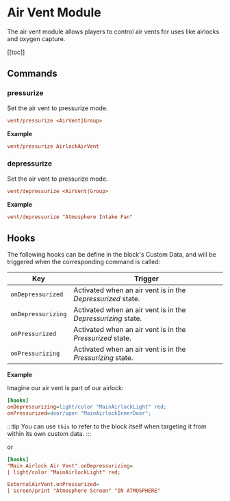 # Air Vent Module
<!-- [< Modules](../Modules.md) -->

The air vent module allows players to control air vents for uses like airlocks and oxygen capture.

[[toc]]

## Commands

### pressurize

Set the air vent to pressurize mode.
```ini 
vent/pressurize <AirVent|Group>
```

**Example**
```ini title="Terminal"
vent/pressurize AirlockAirVent
```

### depressurize

Set the air vent to pressurize mode.
```ini
vent/depressurize <AirVent|Group>
```

**Example**
```ini title="Terminal"
vent/depressurize "Atmosphere Intake Fan"
```

## Hooks

The following hooks can be define in the block's Custom Data, and will be triggered when the corresponding command is called:

|Key            | Trigger                               |
|-              |-                                      |
| `onDepressurized`      | Activated when an air vent is in the *Depressurized* state.    |
| `onDepressurizing`       | Activated when an air vent is in the *Depressurizing* state.       |
| `onPressurized`       | Activated when an air vent is in the *Pressurized* state.       |
| `onPressurizing`       | Activated when an air vent is in the *Pressurizing* state.       |

**Example**

Imagine our air vent is part of our airlock:

```ini title="Main Airlock Air Vent > Custom Data"
[hooks]
onDepressurizing=light/color "MainAirlockLight" red;
onPressurized=door/open "MainAirlockInnerDoor";
```

:::tip
You can use `this` to refer to the block itself when targeting it from within its own custom data.
:::

or
```ini title="Mother > Custom Data"
[hooks]
"Main Airlock Air Vent".onDepressurizing=
| light/color "MainAirlockLight" red;

ExternalAirVent.onPressurized=
| screen/print "Atmosphere Screen" "IN ATMOSPHERE"
```